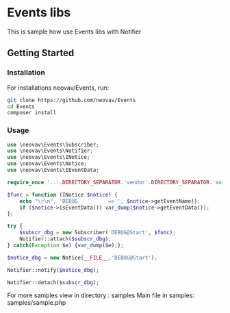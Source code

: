 Events libs
============

This is sample how use Events libs with Notifier

<!-- [START getstarted] -->
## Getting Started

### Installation

For installations neovav/Events, run:

```bash
git clone https://github.com/neovav/Events
cd Events
composer install
```

### Usage

```php
use \neovav\Events\Subscriber;
use \neovav\Events\Notifier;
use \neovav\Events\INotice;
use \neovav\Events\Notice;
use \neovav\Events\IEventData;

require_once '..'.DIRECTORY_SEPARATOR.'vendor'.DIRECTORY_SEPARATOR.'autoload.php';

$func = function (INotice $notice) {
    echo "\r\n", 'DEBUG          => ', $notice->getEventName();
    if ($notice->isEventData()) var_dump($notice->getEventData());
};

try {
    $subscr_dbg = new Subscriber('DEBUG@Start', $func);
    Notifier::attach($subscr_dbg);
} catch(Exception $e) {var_dump($e);};

$notice_dbg = new Notice(__FILE__,'DEBUG@Start');

Notifier::notify($notice_dbg);

Notifier::detach($subscr_dbg);
```

For more samples view in directory : samples
Main file in samples: samples/sample.php